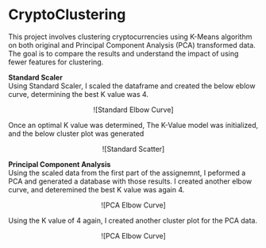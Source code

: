 # CryptoClustering

This project involves clustering cryptocurrencies using K-Means algorithm on both original and Principal Component Analysis (PCA) transformed data. The goal is to compare the results and understand the impact of using fewer features for clustering.

**Standard Scaler**<br>
Using Standard Scaler, I scaled the dataframe and created the below eblow curve, determining the best K value was 4. 

<center>![Standard Elbow Curve] </center>

Once an optimal K value was determined, The K-Value model was initialized, and the below cluster plot was generated

<center>![Standard Scatter] </center>

**Principal Component Analysis**<br>
Using the scaled data from the first part of the assignemnt, I peformed a PCA and generated a database with those results. I created another elbow curve, and deteremined the best K value was again 4. 

<center>![PCA Elbow Curve] </center>

Using the K value of 4 again, I created another cluster plot for the PCA data. 

<center>![PCA Elbow Curve] </center>
